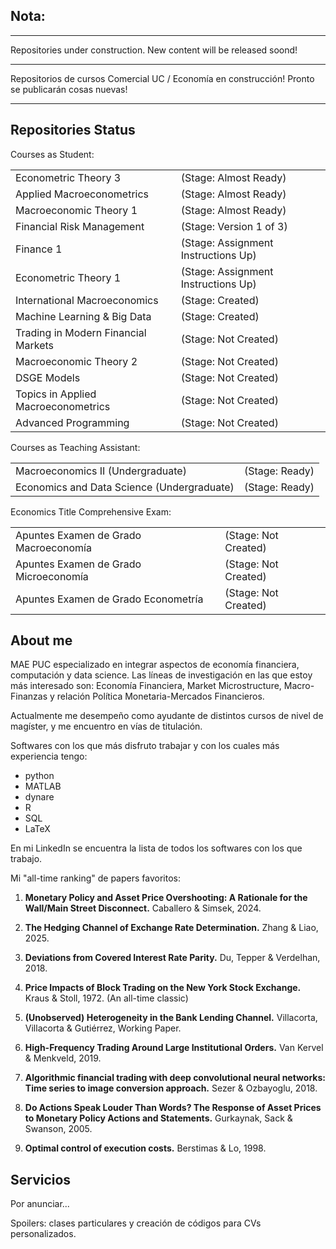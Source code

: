 ## Nota:

_________

Repositories under construction. New content will be released soond!

_________

Repositorios de cursos Comercial UC / Economía en construcción! Pronto se publicarán cosas nuevas!

_________


## Repositories Status

Courses as Student:


<table style="border-collapse: collapse; width: 100%; border: none;">
  <tr>
    <td>Econometric Theory 3</td>
    <td>(Stage: Almost Ready)</td>
  </tr>
  <tr>
    <td>Applied Macroeconometrics</td>
    <td>(Stage: Almost Ready)</td>
  </tr>
  <tr>
    <td>Macroeconomic Theory 1</td>
    <td>(Stage: Almost Ready)</td>
  </tr>
  <tr>
    <td>Financial Risk Management</td>
    <td>(Stage: Version 1 of 3)</td>
  </tr>
  <tr>
    <td>Finance 1</td>
    <td>(Stage: Assignment Instructions Up)</td>
  </tr>
  <tr>
    <td>Econometric Theory 1</td>
    <td>(Stage: Assignment Instructions Up)</td>
  </tr>
  <tr>
    <td>International Macroeconomics</td>
    <td>(Stage: Created)</td>
  </tr>
  <tr>
    <td>Machine Learning & Big Data</td>
    <td>(Stage: Created)</td>
  </tr>
  <tr>
    <td>Trading in Modern Financial Markets</td>
    <td>(Stage: Not Created)</td>
  </tr>
  <tr>
    <td>Macroeconomic Theory 2</td>
    <td>(Stage: Not Created)</td>
  </tr>
  <tr>
    <td>DSGE Models</td>
    <td>(Stage: Not Created)</td>
  </tr>
  <tr>
    <td>Topics in Applied Macroeconometrics</td>
    <td>(Stage: Not Created)</td>
  </tr>
  <tr>
    <td>Advanced Programming</td>
    <td>(Stage: Not Created)</td>
  </tr>
</table>


Courses as Teaching Assistant:


<table style="border-collapse: collapse; width: 100%; border: none;">
  <tr>
    <td>Macroeconomics II (Undergraduate)</td>
    <td>(Stage: Ready)</td>
  </tr>
  <tr>
    <td>Economics and Data Science (Undergraduate)</td>
    <td>(Stage: Ready)</td>
  </tr>
</table>


Economics Title Comprehensive Exam:


<table style="border-collapse: collapse; width: 100%; border: none;">
  <tr>
    <td>Apuntes Examen de Grado Macroeconomía</td>
    <td>(Stage: Not Created)</td>
  </tr>
  <tr>
    <td>Apuntes Examen de Grado Microeconomía</td>
    <td>(Stage: Not Created)</td>
  </tr>
  <tr>
    <td>Apuntes Examen de Grado Econometría</td>
    <td>(Stage: Not Created)</td>
  </tr>
</table>


## About me

MAE PUC especializado en integrar aspectos de economía financiera, computación y data science. Las líneas de investigación en las que estoy más interesado son: Economía Financiera, Market Microstructure, Macro-Finanzas y relación Política Monetaria-Mercados Financieros.

Actualmente me desempeño como ayudante de distintos cursos de nivel de magíster, y me encuentro en vías de titulación.

Softwares con los que más disfruto trabajar y con los cuales más experiencia tengo:

- python
- MATLAB
- dynare
- R
- SQL
- LaTeX

En mi LinkedIn se encuentra la lista de todos los softwares con los que trabajo.


Mi "all-time ranking" de papers favoritos:


1) **Monetary Policy and Asset Price Overshooting: A Rationale for the Wall/Main Street Disconnect.** Caballero & Simsek, 2024.

2) **The Hedging Channel of Exchange Rate Determination.** Zhang & Liao, 2025.

3) **Deviations from Covered Interest Rate Parity.** Du, Tepper & Verdelhan, 2018.

4) **Price Impacts of Block Trading on the New York Stock Exchange.** Kraus & Stoll, 1972. (An all-time classic)

5) **(Unobserved) Heterogeneity in the Bank Lending Channel.** Villacorta, Villacorta & Gutiérrez, Working Paper.

6) **High-Frequency Trading Around Large Institutional Orders.** Van Kervel & Menkveld, 2019.

7) **Algorithmic financial trading with deep convolutional neural networks: Time series to image conversion approach.** Sezer & Ozbayoglu, 2018.

8) **Do Actions Speak Louder Than Words? The Response of Asset Prices to Monetary Policy Actions and Statements.** Gurkaynak, Sack & Swanson, 2005.

9) **Optimal control of execution costs.** Berstimas & Lo, 1998.




## Servicios

Por anunciar...

Spoilers: clases particulares y creación de códigos para CVs personalizados.

